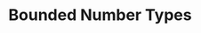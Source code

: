 # Bounded Number Types

<!-- ## Nat8, Nat16, Nat32, Nat64
- toNat
- fromNat
- toText

## Int8, Int16, Int32, Int64
- toInt
- fromInt
- toText
- abs

Int8.toNat8
Int8.fromNat8

Int16.toNat16
Int16.fromNat16

Int32.toNat32
Int32.fromNat32

Int64.toNat64
Int64.fromNat64 -->
